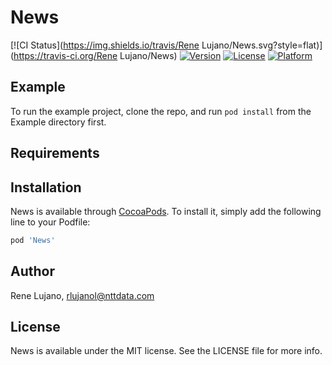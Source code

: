 # News

[![CI Status](https://img.shields.io/travis/Rene Lujano/News.svg?style=flat)](https://travis-ci.org/Rene Lujano/News)
[![Version](https://img.shields.io/cocoapods/v/News.svg?style=flat)](https://cocoapods.org/pods/News)
[![License](https://img.shields.io/cocoapods/l/News.svg?style=flat)](https://cocoapods.org/pods/News)
[![Platform](https://img.shields.io/cocoapods/p/News.svg?style=flat)](https://cocoapods.org/pods/News)

## Example

To run the example project, clone the repo, and run `pod install` from the Example directory first.

## Requirements

## Installation

News is available through [CocoaPods](https://cocoapods.org). To install
it, simply add the following line to your Podfile:

```ruby
pod 'News'
```

## Author

Rene Lujano, rlujanol@nttdata.com

## License

News is available under the MIT license. See the LICENSE file for more info.
